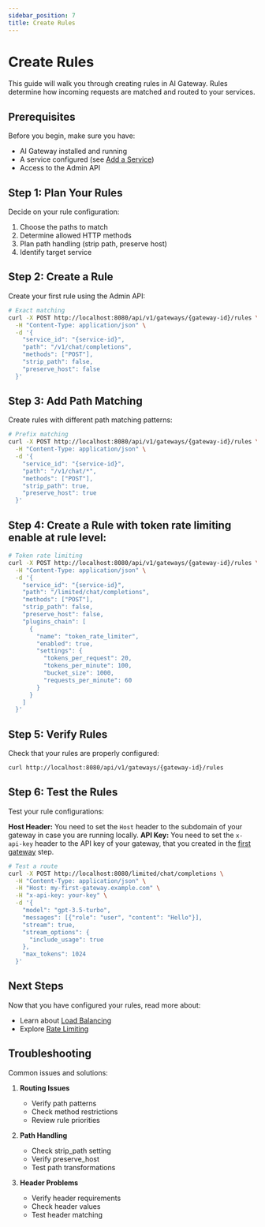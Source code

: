 ```yaml
---
sidebar_position: 7
title: Create Rules
---
```


# Create Rules

This guide will walk you through creating rules in AI Gateway. Rules determine how incoming requests are matched and routed to your services.

## Prerequisites

Before you begin, make sure you have:
- AI Gateway installed and running
- A service configured (see [Add a Service](./add-service.md))
- Access to the Admin API

## Step 1: Plan Your Rules

Decide on your rule configuration:
1. Choose the paths to match
2. Determine allowed HTTP methods
3. Plan path handling (strip path, preserve host)
4. Identify target service

## Step 2: Create a Rule

Create your first rule using the Admin API:

```bash
# Exact matching
curl -X POST http://localhost:8080/api/v1/gateways/{gateway-id}/rules \
  -H "Content-Type: application/json" \
  -d '{
    "service_id": "{service-id}",
    "path": "/v1/chat/completions",
    "methods": ["POST"],
    "strip_path": false,
    "preserve_host": false
  }'
```

## Step 3: Add Path Matching

Create rules with different path matching patterns:

```bash
# Prefix matching
curl -X POST http://localhost:8080/api/v1/gateways/{gateway-id}/rules \
  -H "Content-Type: application/json" \
  -d '{
    "service_id": "{service-id}",
    "path": "/v1/chat/*",
    "methods": ["POST"],
    "strip_path": true,
    "preserve_host": true
  }'
```

## Step 4: Create a Rule with token rate limiting enable at rule level:

```bash
# Token rate limiting
curl -X POST http://localhost:8080/api/v1/gateways/{gateway-id}/rules \
  -H "Content-Type: application/json" \
  -d '{
    "service_id": "{service-id}",
    "path": "/limited/chat/completions",
    "methods": ["POST"],
    "strip_path": false,
    "preserve_host": false,
    "plugins_chain": [
      {
        "name": "token_rate_limiter",
        "enabled": true,
        "settings": {
          "tokens_per_request": 20,
          "tokens_per_minute": 100,
          "bucket_size": 1000,
          "requests_per_minute": 60
        }
      }
    ]
  }'
```

## Step 5: Verify Rules

Check that your rules are properly configured:

```bash
curl http://localhost:8080/api/v1/gateways/{gateway-id}/rules
```

## Step 6: Test the Rules

Test your rule configurations:

**Host Header:** You need to set the `Host` header to the subdomain of your gateway in case you are running locally.
**API Key:** You need to set the `x-api-key` header to the API key of your gateway, that you created in the [first gateway](./first-gateway.md) step.

```bash
# Test a route
curl -X POST http://localhost:8080/limited/chat/completions \
  -H "Content-Type: application/json" \
  -H "Host: my-first-gateway.example.com" \
  -H "x-api-key: your-key" \
  -d '{
    "model": "gpt-3.5-turbo",
    "messages": [{"role": "user", "content": "Hello"}],
    "stream": true,
    "stream_options": {
      "include_usage": true
    },
    "max_tokens": 1024
  }'
```

## Next Steps

Now that you have configured your rules, read more about:
- Learn about [Load Balancing](../load-balancing.md)
- Explore [Rate Limiting](./rate-limiting.md)

## Troubleshooting

Common issues and solutions:

1. **Routing Issues**
   - Verify path patterns
   - Check method restrictions
   - Review rule priorities

2. **Path Handling**
   - Check strip_path setting
   - Verify preserve_host
   - Test path transformations

3. **Header Problems**
   - Verify header requirements
   - Check header values
   - Test header matching 